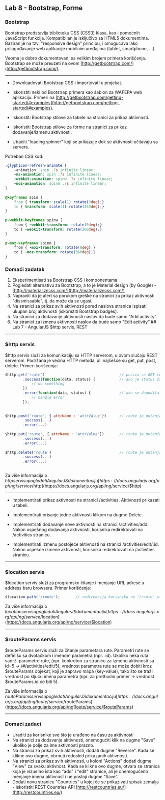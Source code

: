 ﻿## Lab 8 - Bootstrap, Forme


### Bootstrap

Bootstrap predstavlja biblioteku CSS (CSS3) klasa, kao i pomoćnih JavaScript funkcija.
Kompatibilan je isključivo sa HTML5 dokumentima. Baziran je na tzv. "responsive design" principu,
i omogućava lako prilagođavanje web aplikacije mobilnim uređajima (tablet, smartphone, ...).

Veoma je dobro dokumentovan, sa velikim brojem primera korišćenja. Bootstrap se može preuzeti na ovom [http://getbootstrap.com/](http://getbootstrap.com/).

----

* Downloadovati Bootstrap CSS i importovati u projekat.

* Iskoristiti neki od Bootstrap primera kao šablon za WAFEPA web aplikaciju. Primeri na [http://getbootstrap.com/getting-started/#examples](http://getbootstrap.com/getting-started/#examples).

* Iskoristiti Bootstrap stilove za tabele na stranici za prikaz aktivnosti.

* Iskoristiti Bootstrap stilove za forme na stranici za prikaz dodavanje/izmenu aktivnosti.

* Ubaciti "loading spinner" koji se prikazuje dok se aktivnosti učitavaju sa servera.

Potreban CSS kod:

```css
.glyphicon-refresh-animate {
    -animation: spin .7s infinite linear;
    -ms-animation: spin .7s infinite linear;
    -webkit-animation: spinw .7s infinite linear;
    -moz-animation: spinm .7s infinite linear;
}
 
@keyframes spin {
    from { transform: scale(1) rotate(0deg);}
    to { transform: scale(1) rotate(360deg);}
}
  
@-webkit-keyframes spinw {
    from { -webkit-transform: rotate(0deg);}
    to { -webkit-transform: rotate(360deg);}
}
 
@-moz-keyframes spinm {
    from { -moz-transform: rotate(0deg);}
    to { -moz-transform: rotate(360deg);}
}
```

### Domaći zadatak

1. Eksperimentisati sa Bootstrap CSS i komponentama
2. Pogledati alternativu za Bootstrap, a to je Material design (by Google) - [http://materializecss.com/](http://materializecss.com/)
3. Napraviti da je alert sa porukom greške na stranici za prikaz aktivnosti "dissmissable", tj. da može da se ugasi.
4. Na stranici za prikaz svih aktivnosti pored naslova stranica ispisati ukupan broj aktivnosti (iskoristiti Bootstrap badges).
5. Na stranici za dodavanje aktivnosti naslov da bude samo "Add activity".
5. Na stranici za izmenu aktivnosti naslov da bude samo "Edit activity".## Lab 7 - AngularJS $http servis, REST

----

### $http servis

$http servis služi za komunikaciju sa HTTP serverom, u ovom slučaju REST serverom. Podržana je većina HTTP metoda, ali najčešće su get, put, post, delete.
Primeri korišćenja:

```javascript
$http.get('route') 									// poziva se GET route (route je putanja resursa ili kolekcije na REST servisu)
		.success(function(data, status) {			// ako je status 2xx (npr. 200 OK), u data se nalaze trazeni podaci
			// do something
		})
		.error(function(data, status) { 			// ako se dogodila greska, tj. ako status nije 2xx
			// handle error
		});
		
		
$http.post('route', { attrName : 'attrValue'})		// route je putanja kolekcije, drugi parametar je objekat koji se dodaje u kolekciju
		.success(...)
		.error(...)
		
$http.put('route', { attrName : 'attrValue'})		// route je putanja resursa, drugi parametar je objekat predstavlja izmenjen resurs
		.success(...)
		.error(...)
		
$http.delete('route')								// route je putanja resursa koji se briše
		.success(...)
		.error(...)
		
```

Za više informacija o $http servisu pogledati AngularJS dokumentaciju [https://docs.angularjs.org/api/ng/service/$http](https://docs.angularjs.org/api/ng/service/$http)

---

* Implementirati prikaz aktivnosti na stranici /activities. Aktivnosti prikazati u tabeli.

* Implementirati brisanje jedne aktivnosti klikom na dugme Delete.

* Implementirati dodavanje nove aktivnosti na stranici /activities/add. Nakon uspešnog dodavanja aktivnosti,
korisnika redirektovati na /activities stranicu.

* Implementirati izmenu postojeće aktivnosti na stranici /activities/edit/:id. Nakon uspešne izmene aktivnosti,
korisnika redirektovati na /activities stranicu.

----

### $location servis

$location servis služi za programsko čitanje i menjanje URL adrese u address baru browsera.
Primer korišćenja:

```javascript
$location.path('/route'); 		// redirekcija korisnika na "/route" stranicu
```

Za više informacija o $location servisu pogledati AngularJS dokumentaciju [https://docs.angularjs.org/api/ng/service/$location](https://docs.angularjs.org/api/ng/service/$location)

----

### $routeParams servis

$routeParams servis služi za čitanje parametara rute. Parametri rute se definišu sa dvotačkom i imenom parametra (npr. :id).
Ukoliko neka ruta sadrži parametre rute, (npr. konkretno za stranicu za izmenu aktivnosti sa id=5 -> /#/activities/edit/5),
vrednost parametra rute se može dobiti kroz $routeParams objekat, koji je zapravo mapa (key-value), tako što se 
traži vrednost po ključu imena parametra (npr. za prethodni primer -> vrednost $routeParams.id će biti 5).

Za više informacija o $routeParams servisu pogledati AngularJS dokumentaciju [https://docs.angularjs.org/api/ngRoute/service/$routeParams](https://docs.angularjs.org/api/ngRoute/service/$routeParams)

----

### Domaći zadaci

* Uraditi za korisnike sve što je urađeno na času za aktivnosti
* Na stranici za dodavanje aktivnosti, onemogućiti klik na dugme "Save" ukoliko je polje za ime aktivnosti prazno.
* Na stranici za prikaz svih aktivnosti, dodati dugme "Reverse". Kada se klikne ovo dugme, obrnuti redosled prikazanih aktivnosti.
* Na stranici za prikaz svih aktivnosti, u koloni "Actions" dodati dugme "View" za svaku aktivnost. Kada se klikne ovo dugme,
otvara se stranica koja je vizuelno ista kao "add" i "edit" stranice, ali je onemogućeno menjanje imena aktivnost i ne postoji dugme "Save".
* Dodati novu stranicu "Countries" u kojoj će se prikazivati spisak zemalja - iskoristiti REST Countries API [http://restcountries.eu/](http://restcountries.eu/)